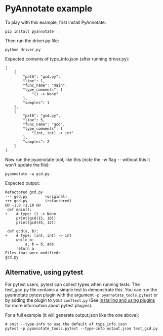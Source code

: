 PyAnnotate example
==================

To play with this example, first install PyAnnotate:

```
pip install pyannotate
```

Then run the driver.py file:

```
python driver.py
```

Expected contents of type_info.json (after running driver.py):

```
[
    {
        "path": "gcd.py",
        "line": 1,
        "func_name": "main",
        "type_comments": [
            "() -> None"
        ],
        "samples": 1
    },
    {
        "path": "gcd.py",
        "line": 5,
        "func_name": "gcd",
        "type_comments": [
            "(int, int) -> int"
        ],
        "samples": 2
    }
]
```

Now run the pyannotate tool, like this (note the -w flag -- without
this it won't update the file):

```
pyannotate -w gcd.py
```

Expected output:

```
Refactored gcd.py
--- gcd.py        (original)
+++ gcd.py        (refactored)
@@ -1,8 +1,10 @@
 def main():
+    # type: () -> None
     print(gcd(15, 10))
     print(gcd(45, 12))
 
 def gcd(a, b):
+    # type: (int, int) -> int
     while b:
         a, b = b, a%b
     return a
Files that were modified:
gcd.py
```

Alternative, using pytest
-------------------------

For pytest users, pytest can collect types when running tests. The test_gcd.py
file contains a simple test to demonstrate this. You can run the pyannotate
pytest plugin with the argument `-p pyannotate_tools.pytest` or by adding the
plugin to your `conftest.py` (See [installing and using plugins](https://docs.pytest.org/en/latest/plugins.html#installing-and-using-plugins) for more information about pytest plugins).

For a full example (it will generate output.json like the one above):

```
# omit --type-info to use the default of type_info.json
pytest -p pyannotate_tools.pytest --type-info output.json test_gcd.py
```
